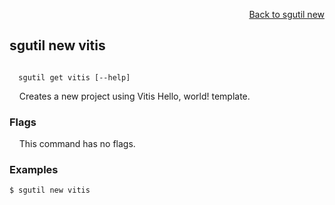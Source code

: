 <div id="readme" class="Box-body readme blob js-code-block-container">
<article class="markdown-body entry-content p-3 p-md-6" itemprop="text">
<p align="right">
<a href="https://github.com/fpgasystems/hacc/blob/main/cli/docs/sgutil-new.md#sgutil-new">Back to sgutil new</a>
</p>

## sgutil new vitis

<code>
  sgutil get vitis [--help]
</code>
<p>
  &nbsp; &nbsp; Creates a new project using Vitis Hello, world! template.
</p>
<!-- The number of parallel client threads to run is four by default. -->

### Flags
<p>
  &nbsp; &nbsp; This command has no flags.
</p>

### Examples
```
$ sgutil new vitis
```